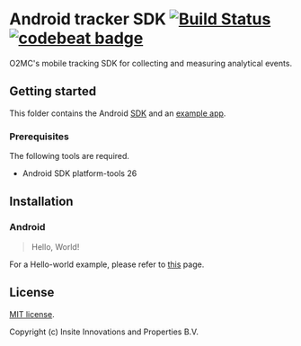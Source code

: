 # Android tracker SDK [![Build Status](https://travis-ci.org/O2MC/android-tracker.svg?branch=master)](https://travis-ci.org/O2MC/android-tracker) [![codebeat badge](https://codebeat.co/badges/48999a75-97f1-4ef7-9523-700f8e82c734)](https://codebeat.co/projects/github-com-o2mc-android-tracker-master)

O2MC's mobile tracking SDK for collecting and measuring analytical events.

## Getting started

This folder contains the Android [SDK](sdk) and an [example app](app/).

### Prerequisites

The following tools are required.

* Android SDK platform-tools 26

## Installation

### Android
> Hello, World!

For a Hello-world example, please refer to [this](INSTALL.md) page.


## License

[MIT license](LICENSE).

Copyright (c) Insite Innovations and Properties B.V.
